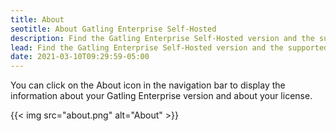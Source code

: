 ```yaml
---
title: About
seotitle: About Gatling Enterprise Self-Hosted
description: Find the Gatling Enterprise Self-Hosted version and the supported Gatling versions.
lead: Find the Gatling Enterprise Self-Hosted version and the supported Gatling versions.
date: 2021-03-10T09:29:59-05:00
---
```


You can click on the About icon in the navigation bar to display the information about your Gatling Enterprise version and about your license.

{{< img src="about.png" alt="About" >}}

